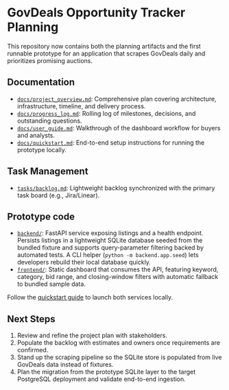 # GovDeals Opportunity Tracker Planning

This repository now contains both the planning artifacts and the first runnable prototype for an application that scrapes GovDeals daily and prioritizes promising auctions.

## Documentation
- [`docs/project_overview.md`](docs/project_overview.md): Comprehensive plan covering architecture, infrastructure, timeline, and delivery process.
- [`docs/progress_log.md`](docs/progress_log.md): Rolling log of milestones, decisions, and outstanding questions.
- [`docs/user_guide.md`](docs/user_guide.md): Walkthrough of the dashboard workflow for buyers and analysts.
- [`docs/quickstart.md`](docs/quickstart.md): End-to-end setup instructions for running the prototype locally.

## Task Management
- [`tasks/backlog.md`](tasks/backlog.md): Lightweight backlog synchronized with the primary task board (e.g., Jira/Linear).

## Prototype code
- [`backend/`](backend/): FastAPI service exposing listings and a health endpoint. Persists listings in a lightweight SQLite database seeded from the bundled fixture and supports query-parameter filtering backed by automated tests. A CLI helper (`python -m backend.app.seed`) lets developers rebuild their local database quickly.
- [`frontend/`](frontend/): Static dashboard that consumes the API, featuring keyword, category, bid range, and closing-window filters with automatic fallback to bundled sample data.

Follow the [quickstart guide](docs/quickstart.md) to launch both services locally.

## Next Steps
1. Review and refine the project plan with stakeholders.
2. Populate the backlog with estimates and owners once requirements are confirmed.
3. Stand up the scraping pipeline so the SQLite store is populated from live GovDeals data instead of fixtures.
4. Plan the migration from the prototype SQLite layer to the target PostgreSQL deployment and validate end-to-end ingestion.

